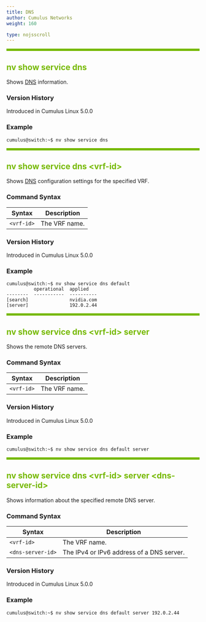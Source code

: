 ```yaml
---
title: DNS
author: Cumulus Networks
weight: 160

type: nojsscroll
---
```

<style>
h { color: RGB(118,185,0)}
</style>

<HR STYLE="BORDER: DASHED RGB(118,185,0) 0.5PX;BACKGROUND-COLOR: RGB(118,185,0);HEIGHT: 4.0PX;"/>

## <h>nv show service dns</h>

Shows <span class="a-tooltip">[DNS](## "Domain Name Service")</span> information.

### Version History

Introduced in Cumulus Linux 5.0.0

### Example

```
cumulus@switch:~$ nv show service dns
```

<HR STYLE="BORDER: DASHED RGB(118,185,0) 0.5PX;BACKGROUND-COLOR: RGB(118,185,0);HEIGHT: 4.0PX;"/>

## <h>nv show service dns \<vrf-id\></h>

Shows <span class="a-tooltip">[DNS](## "Domain Name Service")</span> configuration settings for the specified VRF.

### Command Syntax

| Syntax | Description |
| --------- | -------------- |
| `<vrf-id>` | The VRF name. |

### Version History

Introduced in Cumulus Linux 5.0.0

### Example

```
cumulus@switch:~$ nv show service dns default
          operational  applied   
--------  -----------  ----------
[search]               nvidia.com
[server]               192.0.2.44
```

<HR STYLE="BORDER: DASHED RGB(118,185,0) 0.5PX;BACKGROUND-COLOR: RGB(118,185,0);HEIGHT: 4.0PX;"/>

## <h>nv show service dns \<vrf-id\> server</h>

Shows the remote DNS servers.

### Command Syntax

| Syntax | Description |
| --------- | -------------- |
| `<vrf-id>` | The VRF name. |

### Version History

Introduced in Cumulus Linux 5.0.0

### Example

```
cumulus@switch:~$ nv show service dns default server
```

<HR STYLE="BORDER: DASHED RGB(118,185,0) 0.5PX;BACKGROUND-COLOR: RGB(118,185,0);HEIGHT: 4.0PX;"/>

## <h>nv show service dns \<vrf-id\> server \<dns-server-id\></h>

Shows information about the specified remote DNS server.

### Command Syntax

| Syntax | Description |
| --------- | -------------- |
| `<vrf-id>` | The VRF name. |
| `<dns-server-id>` | The IPv4 or IPv6 address of a DNS server. |

### Version History

Introduced in Cumulus Linux 5.0.0

### Example

```
cumulus@switch:~$ nv show service dns default server 192.0.2.44
```
